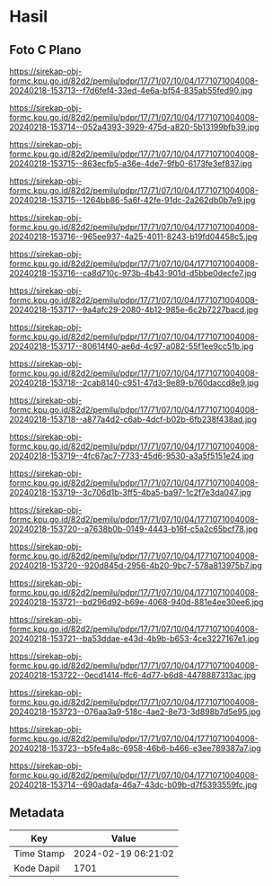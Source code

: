 # Hasil

## Foto C Plano

https://sirekap-obj-formc.kpu.go.id/82d2/pemilu/pdpr/17/71/07/10/04/1771071004008-20240218-153713--f7d6fef4-33ed-4e6a-bf54-835ab55fed90.jpg

https://sirekap-obj-formc.kpu.go.id/82d2/pemilu/pdpr/17/71/07/10/04/1771071004008-20240218-153714--052a4393-3929-475d-a820-5b13199bfb39.jpg

https://sirekap-obj-formc.kpu.go.id/82d2/pemilu/pdpr/17/71/07/10/04/1771071004008-20240218-153715--863ecfb5-a36e-4de7-9fb0-6173fe3ef837.jpg

https://sirekap-obj-formc.kpu.go.id/82d2/pemilu/pdpr/17/71/07/10/04/1771071004008-20240218-153715--1264bb86-5a6f-42fe-91dc-2a262db0b7e9.jpg

https://sirekap-obj-formc.kpu.go.id/82d2/pemilu/pdpr/17/71/07/10/04/1771071004008-20240218-153716--965ee937-4a25-4011-8243-b19fd04458c5.jpg

https://sirekap-obj-formc.kpu.go.id/82d2/pemilu/pdpr/17/71/07/10/04/1771071004008-20240218-153716--ca8d710c-973b-4b43-901d-d5bbe0decfe7.jpg

https://sirekap-obj-formc.kpu.go.id/82d2/pemilu/pdpr/17/71/07/10/04/1771071004008-20240218-153717--9a4afc29-2080-4b12-985e-6c2b7227bacd.jpg

https://sirekap-obj-formc.kpu.go.id/82d2/pemilu/pdpr/17/71/07/10/04/1771071004008-20240218-153717--80614f40-ae6d-4c97-a082-55f1ee9cc51b.jpg

https://sirekap-obj-formc.kpu.go.id/82d2/pemilu/pdpr/17/71/07/10/04/1771071004008-20240218-153718--2cab8140-c951-47d3-9e89-b760daccd8e9.jpg

https://sirekap-obj-formc.kpu.go.id/82d2/pemilu/pdpr/17/71/07/10/04/1771071004008-20240218-153718--a877a4d2-c6ab-4dcf-b02b-6fb238f438ad.jpg

https://sirekap-obj-formc.kpu.go.id/82d2/pemilu/pdpr/17/71/07/10/04/1771071004008-20240218-153719--4fc67ac7-7733-45d6-9530-a3a5f5151e24.jpg

https://sirekap-obj-formc.kpu.go.id/82d2/pemilu/pdpr/17/71/07/10/04/1771071004008-20240218-153719--3c706d1b-3ff5-4ba5-ba97-1c2f7e3da047.jpg

https://sirekap-obj-formc.kpu.go.id/82d2/pemilu/pdpr/17/71/07/10/04/1771071004008-20240218-153720--a7638b0b-0149-4443-b16f-c5a2c65bcf78.jpg

https://sirekap-obj-formc.kpu.go.id/82d2/pemilu/pdpr/17/71/07/10/04/1771071004008-20240218-153720--920d845d-2956-4b20-9bc7-578a813975b7.jpg

https://sirekap-obj-formc.kpu.go.id/82d2/pemilu/pdpr/17/71/07/10/04/1771071004008-20240218-153721--bd296d92-b69e-4068-940d-881e4ee30ee6.jpg

https://sirekap-obj-formc.kpu.go.id/82d2/pemilu/pdpr/17/71/07/10/04/1771071004008-20240218-153721--ba53ddae-e43d-4b9b-b653-4ce3227167e1.jpg

https://sirekap-obj-formc.kpu.go.id/82d2/pemilu/pdpr/17/71/07/10/04/1771071004008-20240218-153722--0ecd1414-ffc6-4d77-b6d8-4478887313ac.jpg

https://sirekap-obj-formc.kpu.go.id/82d2/pemilu/pdpr/17/71/07/10/04/1771071004008-20240218-153723--076aa3a9-518c-4ae2-8e73-3d898b7d5e95.jpg

https://sirekap-obj-formc.kpu.go.id/82d2/pemilu/pdpr/17/71/07/10/04/1771071004008-20240218-153723--b5fe4a8c-6958-46b6-b466-e3ee789387a7.jpg

https://sirekap-obj-formc.kpu.go.id/82d2/pemilu/pdpr/17/71/07/10/04/1771071004008-20240218-153714--690adafa-46a7-43dc-b09b-d7f5393559fc.jpg


## Metadata

| Key        | Value               |
| ---------- | ------------------- |
| Time Stamp | 2024-02-19 06:21:02 |
| Kode Dapil | 1701                |



